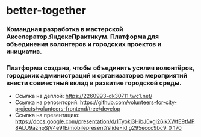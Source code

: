 # better-together
### Командная разработка в мастерской Акселератор.ЯндексПрактикум. Платформа для объединения волонтеров и городских проектов и инициатив.
### Платформа создана, чтобы объединить усилия волонтёров, городских администраций и организаторов мероприятий внести совместный вклад в развитие городской среды.
- Ссылка на деплой: https://2260993-dk30711.twc1.net/
- Ссылка на репозиторий: https://github.com/volunteers-for-city-projects/volunteers-frontend/tree/develop
- Ссылка на презентацию: https://docs.google.com/presentation/d/1Tyokj3HibJ0xgj26lkXWfE9tMP8ALU9aznpSjV4e9fE/mobilepresent?slide=id.g295eccc9bc9_0_170
